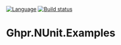 [![Language](http://gh-toprated.info/Badges/LanguageBadge?user=GHPReporter&repo=Ghpr.NUnit.Examples)](https://github.com/GHPReporter/Ghpr.NUnit.Examples)
[![Build status](https://ci.appveyor.com/api/projects/status/o75j8g1t4h7qqt6d?svg=true)](https://ci.appveyor.com/project/elv1s42/ghpr-nunit-examples)

# Ghpr.NUnit.Examples

